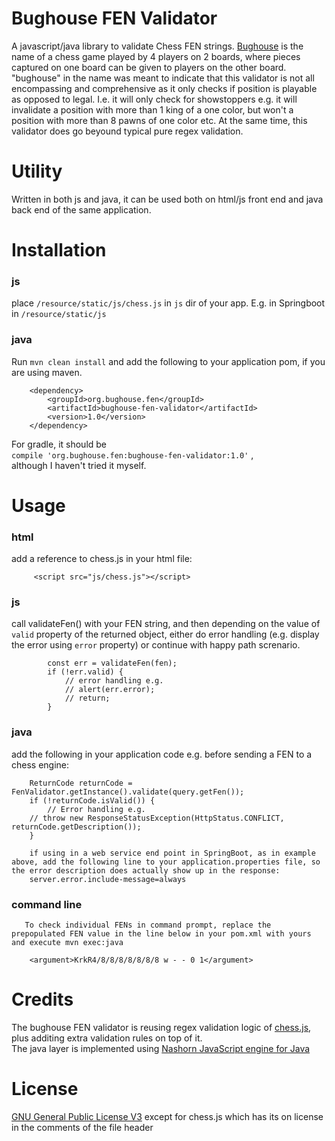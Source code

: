 
# Bughouse FEN Validator

A javascript/java library to validate Chess FEN strings.
[Bughouse](https://en.wikipedia.org/wiki/Bughouse_chess) is the name of a chess game played by 4 players on 2 boards, where pieces captured on one board can be given to players on the other board.  
"bughouse" in the name was meant to indicate that this validator is not all encompassing and comprehensive as it only checks if position is playable as opposed to legal. I.e. it will only check for showstoppers e.g. it will invalidate a position with more than 1 king of a one color, but won't a position with more than 8 pawns of one color etc.
At the same time, this validator does go beyound typical pure regex validation.

# Utility

Written in both js and java, it can be used both on html/js front end and java back end of the same application.


# Installation

### js

place `/resource/static/js/chess.js` in `js` dir of your app. E.g. in Springboot in `/resource/static/js`


### java

Run `mvn clean install` and add the following to your application pom, if you are using maven.

		<dependency>
			<groupId>org.bughouse.fen</groupId>
			<artifactId>bughouse-fen-validator</artifactId>
			<version>1.0</version>
		</dependency>

For gradle, it should be <br/>
`compile 'org.bughouse.fen:bughouse-fen-validator:1.0'` , <br/>
although I haven't tried it myself.

# Usage

### html
add a reference to chess.js in your html file:

	     <script src="js/chess.js"></script>

### js
call validateFen() with your FEN string, and then depending on the value of `valid` property of the returned object, either do error handling (e.g. display the error using `error` property) or continue with happy path screnario.

            const err = validateFen(fen);  
            if (!err.valid) {
            	// error handling e.g.
                // alert(err.error);
                // return;
            } 


### java
add the following in your application code e.g. before sending a FEN to a chess engine:

        ReturnCode returnCode = FenValidator.getInstance().validate(query.getFen());
        if (!returnCode.isValid()) {
        	// Error handling e.g.
		// throw new ResponseStatusException(HttpStatus.CONFLICT, returnCode.getDescription());
        }

        if using in a web service end point in SpringBoot, as in example above, add the following line to your application.properties file, so the error description does actually show up in the response:
        server.error.include-message=always


### command line

	   To check individual FENs in command prompt, replace the prepopulated FEN value in the line below in your pom.xml with yours and execute mvn exec:java

    	<argument>KrkR4/8/8/8/8/8/8/8 w - - 0 1</argument>     


# Credits

The bughouse FEN validator is reusing regex validation logic of [chess.js](https://github.com/jhlywa/chess.js), plus additing extra validation rules on top of it. <br/> The java layer is implemented using [Nashorn JavaScript engine for Java](https://github.com/openjdk/nashorn)


# License

[GNU General Public License V3](https://www.gnu.org/licenses/gpl-3.0.en.html) except for chess.js which has its on license in the comments of the file header

